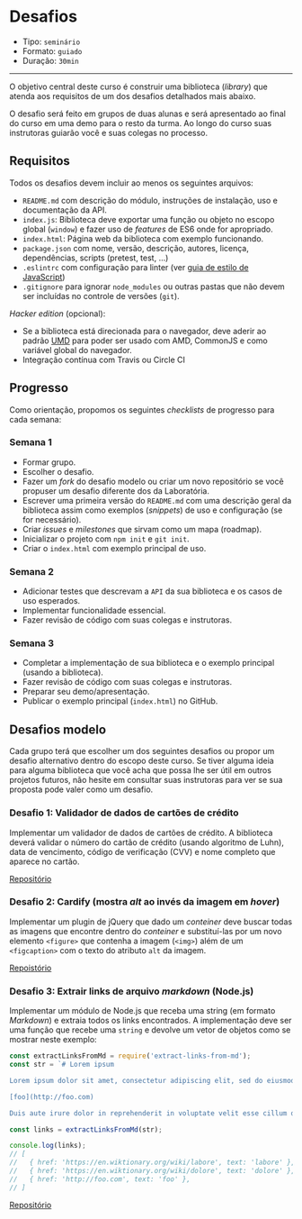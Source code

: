 # Desafios

* Tipo: `seminário`
* Formato: `guiado`
* Duração: `30min`

***

O objetivo central deste curso é construir uma biblioteca (_library_) que atenda aos requisitos de um dos desafios detalhados mais abaixo.

O desafio será feito em grupos de duas alunas e será apresentado ao final do curso em uma demo para o resto da turma. Ao longo do curso suas instrutoras guiarão você e suas colegas no processo.

## Requisitos

Todos os desafios devem incluir ao menos os seguintes arquivos:

* `README.md` com descrição do módulo, instruções de instalação, uso e documentação da API.
* `index.js`: Biblioteca deve exportar uma função ou objeto no escopo global (`window`) e fazer uso de _features_ de ES6 onde for apropriado.
* `index.html`: Página web da biblioteca com exemplo funcionando.
* `package.json` com nome, versão, descrição, autores, licença, dependências, scripts (pretest, test, ...)
* `.eslintrc` com configuração para linter (ver [guia de estilo de JavaScript](https://github.com/Laboratoria/js-style-guide))
* `.gitignore` para ignorar `node_modules` ou outras pastas que não devem ser incluídas no controle de versões (`git`).

*Hacker edition* (opcional):

* Se a biblioteca está direcionada para o navegador, deve aderir ao padrão [UMD](https://github.com/umdjs/umd) para poder ser usado com AMD, CommonJS e como variável global do navegador.
* Integração contínua com Travis ou Circle CI

## Progresso

Como orientação, propomos os seguintes _checklists_ de progresso para cada semana:

### Semana 1

* Formar grupo.
* Escolher o desafio.
* Fazer um *fork* do desafio modelo ou criar um novo repositório se você propuser um desafio diferente dos da Laboratória.
* Escrever uma primeira versão do `README.md` com uma descrição geral da biblioteca assim como exemplos (*snippets*) de uso e configuração (se for necessário).
* Criar *issues* e *milestones* que sirvam como um mapa (roadmap).
* Inicializar o projeto com `npm init` e `git init`.
* Criar o `index.html` com exemplo principal de uso.

### Semana 2

* Adicionar testes que descrevam a `API` da sua biblioteca e os casos de uso esperados.
* Implementar funcionalidade essencial.
* Fazer revisão de código com suas colegas e instrutoras.

### Semana 3

* Completar a implementação de sua biblioteca e o exemplo principal (usando a biblioteca).
* Fazer revisão de código com suas colegas e instrutoras.
* Preparar seu demo/apresentação.
* Publicar o exemplo principal (`index.html`) no GitHub.

## Desafios modelo

Cada grupo terá que escolher um dos seguintes desafios ou propor um desafio alternativo dentro do escopo deste curso. Se tiver alguma ideia para alguma biblioteca que você acha que possa lhe ser útil em outros projetos futuros, não hesite em consultar suas instrutoras para ver se sua proposta pode valer como um desafio.

### Desafio 1: Validador de dados de cartões de crédito

Implementar um validador de dados de cartões de crédito. A biblioteca deverá validar o número do cartão de crédito (usando algoritmo de Luhn), data de vencimento, código de verificação (CVV) e nome completo que aparece no cartão.

[Repositório](https://github.com/Laboratoria-learning/card-validator)

### Desafio 2: Cardify (mostra _alt_ ao invés da imagem em _hover_)

Implementar um plugin de jQuery que dado um _conteiner_ deve buscar todas as imagens que encontre dentro do _conteiner_ e substituí-las por um novo elemento `<figure>` que contenha a imagem (`<img>`) além de um `<figcaption>` com o texto do atributo `alt` da imagem.

[Repoistório](https://github.com/Laboratoria-learning/cardify)

### Desafio 3: Extrair links de arquivo *markdown* (Node.js)

Implementar um módulo de Node.js que receba uma string (em formato *Markdown*) e extraia todos os links encontrados. A implementação deve ser uma função que recebe uma `string` e devolve um vetor de objetos como se mostrar neste exemplo:

```js
const extractLinksFromMd = require('extract-links-from-md');
const str = `# Lorem ipsum

Lorem ipsum dolor sit amet, consectetur adipiscing elit, sed do eiusmod tempor  incididunt ut [labore](https://en.wiktionary.org/wiki/labore) et [dolore](https://en.wiktionary.org/wiki/dolore) magna aliqua. Ut enim ad minim veniam, quis nostrud exercitation ullamco laboris nisi ut aliquip ex ea commodo consequat.

[foo](http://foo.com)

Duis aute irure dolor in reprehenderit in voluptate velit esse cillum dolore eu fugiat nulla pariatur. Excepteur sint occaecat cupidatat non proident, sunt in culpa qui officia deserunt mollit anim id est laborum.`;

const links = extractLinksFromMd(str);

console.log(links);
// [
//   { href: 'https://en.wiktionary.org/wiki/labore', text: 'labore' },
//   { href: 'https://en.wiktionary.org/wiki/dolore', text: 'dolore' },
//   { href: 'http://foo.com', text: 'foo' },
// ]
```

[Repositório](https://github.com/Laboratoria-learning/extract-links-from-md)
